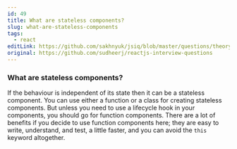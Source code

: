 ```yaml
---
id: 49
title: What are stateless components?
slug: what-are-stateless-components
tags:
  - react
editLink: https://github.com/sakhnyuk/jsiq/blob/master/questions/theory/react/49.md
original: https://github.com/sudheerj/reactjs-interview-questions
---
```


### What are stateless components?

If the behaviour is independent of its state then it can be a stateless component. You can use either a function or a class for creating stateless components. But unless you need to use a lifecycle hook in your components, you should go for function components. There are a lot of benefits if you decide to use function components here; they are easy to write, understand, and test, a little faster, and you can avoid the `this` keyword altogether.